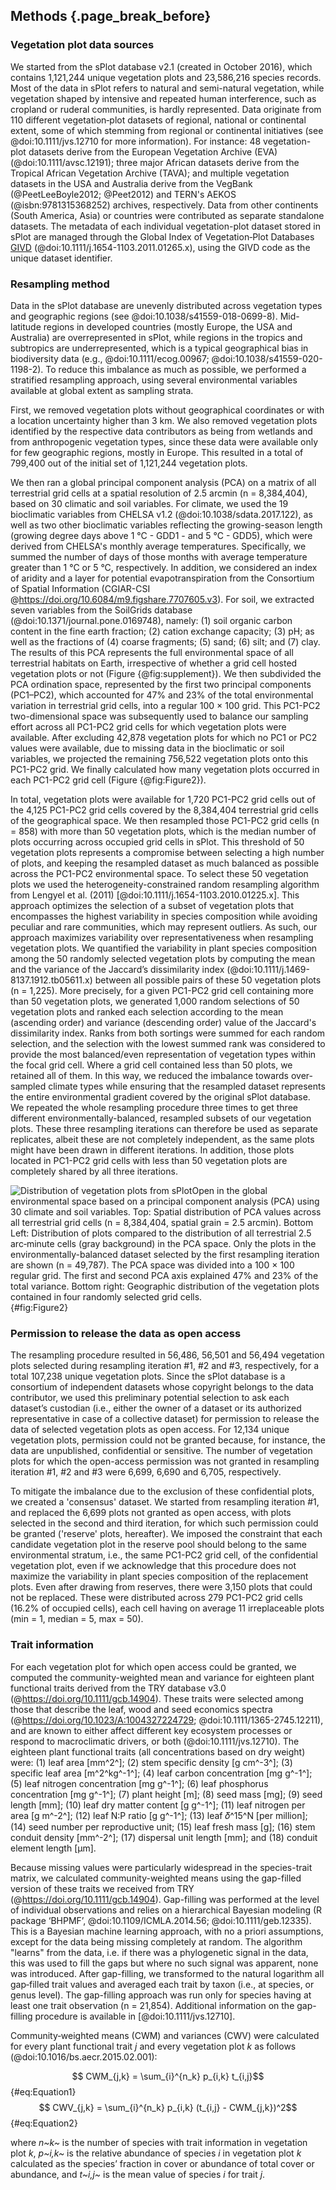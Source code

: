 ## Methods {.page_break_before}

### Vegetation plot data sources
We started from the sPlot database v2.1 (created in October 2016), which contains 1,121,244 unique vegetation plots and 23,586,216 species records.
Most of the data in sPlot refers to natural and semi-natural vegetation, while vegetation shaped by intensive and repeated human interference, such as cropland or ruderal communities, is hardly represented.
Data originate from 110 different vegetation‐plot datasets of regional, national or continental extent, some of which stemming from regional or continental initiatives (see @doi:10.1111/jvs.12710 for more information). 
For instance: 48 vegetation-plot datasets derive from the European Vegetation Archive (EVA) (@doi:10.1111/avsc.12191); three major African datasets derive from the Tropical African Vegetation Archive (TAVA); and multiple vegetation datasets in the USA and Australia derive from the VegBank (@PeetLeeBoyle2012; @Peet2012) and TERN's AEKOS  (@isbn:9781315368252) archives, respectively. 
Data from other continents (South America, Asia) or countries were contributed as separate standalone datasets. 
The metadata of each individual vegetation-plot dataset stored in sPlot are managed through the Global Index of Vegetation‐Plot Databases [GIVD](http://www.givd.info) (@doi:10.1111/j.1654-1103.2011.01265.x), using the GIVD code as the unique dataset identifier.

### Resampling method
Data in the sPlot database are unevenly distributed across vegetation types and geographic regions (see @doi:10.1038/s41559-018-0699-8). 
Mid-latitude regions in developed countries (mostly Europe, the USA and Australia) are overrepresented in sPlot, while regions in the tropics and subtropics are underrepresented, which is a typical geographical bias in biodiversity data (e.g., @doi:10.1111/ecog.00967; @doi:10.1038/s41559-020-1198-2). 
To reduce this imbalance as much as possible, we performed a stratified resampling approach, using several environmental variables available at global extent as sampling strata. 

First, we removed vegetation plots without geographical coordinates or with a location uncertainty higher than 3 km. 
We also removed vegetation plots identified by the respective data contributors as being from wetlands and from anthropogenic vegetation types, since these data were available only for few geographic regions, mostly in Europe. 
This resulted in a total of 799,400 out of the initial set of 1,121,244 vegetation plots. 

We then ran a global principal component analysis (PCA) on a matrix of all terrestrial grid cells at a spatial resolution of 2.5 arcmin (n = 8,384,404), based on 30 climatic and soil variables. 
For climate, we used the 19 bioclimatic variables from CHELSA v1.2 (@doi:10.1038/sdata.2017.122), as well as two other bioclimatic variables reflecting the growing-season length (growing degree days above 1 °C - GDD1 - and 5 °C - GDD5), which were derived from CHELSA's monthly average temperatures. 
Specifically, we summed the number of days of those months with average temperature greater than 1 °C or 5 °C, respectively. 
In addition, we considered an index of aridity and a layer for potential evapotranspiration from the Consortium of Spatial Information (CGIAR-CSI @https://doi.org/10.6084/m9.figshare.7707605.v3). 
For soil, we extracted seven variables from the SoilGrids database (@doi:10.1371/journal.pone.0169748), namely: (1) soil organic carbon content in the fine earth fraction; (2) cation exchange capacity; (3) pH; as well as the fractions of (4) coarse fragments; (5) sand; (6) silt; and (7) clay.  
The results of this PCA represents the full environmental space of all terrestrial habitats on Earth, irrespective of whether a grid cell hosted vegetation plots or not (Figure {@fig:supplement}). 
We then subdivided the PCA ordination space, represented by the first two principal components (PC1–PC2), which accounted for 47% and 23% of the total environmental variation in terrestrial grid cells, into a regular 100 × 100 grid. 
This PC1-PC2 two-dimensional space was subsequently used to balance our sampling effort across all PC1-PC2 grid cells for which vegetation plots were available.
After excluding 42,878 vegetation plots for which no PC1 or PC2 values were available, due to missing data in the bioclimatic or soil variables, we projected the remaining 
756,522 vegetation plots onto this PC1-PC2 grid.
We finally calculated how many vegetation plots occurred in each PC1-PC2 grid cell (Figure {@fig:Figure2}). 

In total, vegetation plots were available for 1,720 PC1-PC2 grid cells out of the 4,125 PC1-PC2 grid cells covered by the 8,384,404 terrestrial grid cells of the geographical space.
We then resampled those PC1-PC2 grid cells (n = 858) with more than 50 vegetation plots, which is the median number of plots occurring across occupied grid cells in sPlot. 
This threshold of 50 vegetation plots represents a compromise between selecting a high number of plots, and keeping the resampled dataset as much balanced as possible across the PC1-PC2 environmental space. 
To select these 50 vegetation plots we used the heterogeneity-constrained random resampling algorithm from Lengyel et al. (2011) \[@doi:10.1111/j.1654-1103.2010.01225.x\]. 
This approach optimizes the selection of a subset of vegetation plots that encompasses the highest variability in species composition while avoiding peculiar and rare communities, which may represent outliers. 
As such, our approach maximizes variability over representativeness when resampling vegetation plots. 
We quantified the variability in plant species composition among the 50 randomly selected vegetation plots by computing the mean and the variance of the Jaccard’s dissimilarity index (@doi:10.1111/j.1469-8137.1912.tb05611.x) between all possible pairs of these 50 vegetation plots (n = 1,225). 
More precisely, for a given PC1-PC2 grid cell containing more than 50 vegetation plots, we generated 1,000 random selections of 50 vegetation plots and ranked each selection according to the mean (ascending order) and variance (descending order) value of the Jaccard's dissimilarity index. 
Ranks from both sortings were summed for each random selection, and the selection with the lowest summed rank was considered to provide the most balanced/even representation of vegetation types within the focal grid cell. 
Where a grid cell contained less than 50 plots, we retained all of them. 
In this way, we reduced the imbalance towards over-sampled climate types while ensuring that the resampled dataset represents the entire environmental gradient covered by the original sPlot database.
We repeated the whole resampling procedure three times to get three different environmentally-balanced, resampled subsets of our vegetation plots. 
These three resampling iterations can therefore be used as separate replicates, albeit these are not completely independent, as the same plots might have been drawn in different iterations. In addition, those plots located in PC1-PC2 grid cells with less than 50 vegetation plots are completely shared by all three iterations.

![Distribution of vegetation plots from sPlotOpen in the global environmental space based on a principal component analysis (PCA) using 30 climate and soil variables. Top: Spatial distribution of PCA values across all terrestrial grid cells (n = 8,384,404, spatial grain = 2.5 arcmin). Bottom Left: Distribution of plots compared to the distribution of all terrestrial 2.5 arc‐minute cells (gray background) in the PCA space. Only the plots in the environmentally-balanced dataset selected by the first resampling iteration are shown (n = 49,787). The PCA space was divided into a 100 × 100 regular grid. The first and second PCA axis explained 47% and 23% of the total variance. Bottom right: Geographic distribution of the vegetation plots contained in four randomly selected grid cells.](images/figure2.png){#fig:Figure2}

### Permission to release the data as open access
The resampling procedure resulted in 56,486, 56,501 and 56,494 vegetation plots selected during resampling iteration #1, #2 and #3, respectively, for a total 107,238 unique vegetation plots.
Since the sPlot database is a consortium of independent datasets whose copyright belongs to the data contributor, we used this preliminary potential selection to ask each dataset’s custodian (i.e., either the owner of a dataset or its authorized representative in case of a collective dataset) for permission to release the data of selected vegetation plots as open access. 
For 12,134 unique vegetation plots, permission could not be granted because, for instance, the data are unpublished, confidential or sensitive. 
The number of vegetation plots for which the open-access permission was not granted in resampling iteration #1, #2 and #3 were 6,699, 6,690 and 6,705, respectively.

To mitigate the imbalance due to the exclusion of these confidential plots, we created a 'consensus' dataset. 
We started from resampling iteration #1, and replaced the 6,699 plots not granted as open access, with plots selected in the second and third iteration, for which such permission could be granted ('reserve' plots, hereafter).
We imposed the constraint that each candidate vegetation plot in the reserve pool should belong to the same environmental stratum, i.e., the same PC1-PC2 grid cell, of the confidential vegetation plot, even if we acknowledge that this procedure does not maximize the variability in plant species composition of the replacement plots.
Even after drawing from reserves, there were 3,150 plots that could not be replaced. 
These were distributed across 279 PC1-PC2 grid cells (16.2% of occupied cells), each cell having on average 11 irreplaceable plots (min = 1, median = 5, max = 50).

### Trait information
For each vegetation plot for which open access could be granted, we computed the community-weighted mean and variance for eighteen plant functional traits derived from the TRY database v3.0 (@https://doi.org/10.1111/gcb.14904). 
These traits were selected among those that describe the leaf, wood and seed economics spectra (@https://doi.org/10.1023/A:1004327224729; @doi:10.1111/1365-2745.12211), and are known to either affect different key ecosystem processes or respond to macroclimatic drivers, or both (@doi:10.1111/jvs.12710). 
The eighteen plant functional traits (all concentrations based on dry weight) were: (1) leaf area \[mm^2^\]; (2) stem specific density \[g cm^-3^\]; (3) specific leaf area \[m^2^kg^-1^\]; (4) leaf carbon concentration \[mg g^-1^\]; (5) leaf nitrogen concentration \[mg g^-1^\]; (6) leaf phosphorus concentration \[mg g^-1^\]; (7) plant height \[m\]; (8) seed mass \[mg\]; (9) seed length \[mm\]; (10) leaf dry matter content \[g g^-1^\]; (11) leaf nitrogen per area \[g m^-2^\]; (12) leaf N:P ratio \[g g^-1^\]; (13) leaf 𝛿^15^N \[per million\]; (14) seed number per reproductive unit; (15) leaf fresh mass \[g\]; (16) stem conduit density \[mm^-2^\]; (17) dispersal unit length \[mm\]; and (18) conduit element length \[μm\].  

Because missing values were particularly widespread in the species-trait matrix, we calculated community-weighted means using the gap-filled version of these traits we received from TRY (@https://doi.org/10.1111/gcb.14904).
Gap-filling was performed at the level of individual observations and relies on a hierarchical Bayesian modeling (R package ‘BHPMF’, @doi:10.1109/ICMLA.2014.56; @doi:10.1111/geb.12335). 
This is a Bayesian machine learning approach, with no a priori assumptions, except for the data being missing completely at random. 
The algorithm "learns" from the data, i.e. if there was a phylogenetic signal in the data, this was used to fill the gaps but where no such signal was apparent, none was introduced.
After gap-filling, we transformed to the natural logarithm all gap‐filled trait values and averaged each trait by taxon (i.e., at species, or genus level). 
The gap-filling approach was run only for species having at least one trait observation (n = 21,854). 
Additional information on the gap-filling procedure is available in \[@doi:10.1111/jvs.12710\].  

Community‐weighted means (CWM) and variances (CWV) were calculated for every plant functional trait *j* and every vegetation plot *k* as follows (@doi:10.1016/bs.aecr.2015.02.001):  
 
$$ CWM_{j,k} = \sum_{i}^{n_k} p_{i,k} t_{i,j}$$ {#eq:Equation1}  
$$ CWV_{j,k} = \sum_{i}^{n_k} p_{i,k} (t_{i,j} - CWM_{j,k})^2$$ {#eq:Equation2}  

where *n~k~* is the number of species with trait information in vegetation plot *k*, *p~i,k~* is the relative abundance of species *i* in vegetation plot *k* calculated as the species’ fraction in cover or abundance of total cover or abundance, and *t~i,j~* is the mean value of species *i* for trait *j*. 
